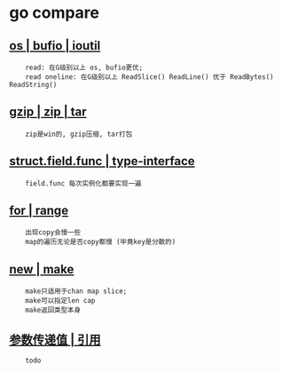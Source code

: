 # go compare

## [os | bufio | ioutil](go-compare-rw.md)

        read: 在G级别以上 os, bufio更优; 
        read oneline: 在G级别以上 ReadSlice() ReadLine() 优于 ReadBytes() ReadString() 

## [gzip | zip | tar](go-compare-zip.md)

        zip是win的, gzip压缩, tar打包

## [struct.field.func | type-interface](go-compare-fieldfunc-interface.md.md)

        field.func 每次实例化都要实现一遍

## [for | range](go-compare-for-range.md)

        出现copy会慢一些
        map的遍历无论是否copy都慢 (毕竟key是分散的)

## [new | make](go-compare-new-make.md)

        make只适用于chan map slice;
        make可以指定len cap
        make返回类型本身

## [参数传递值 | 引用](go-compare-value-ref.md)

        todo